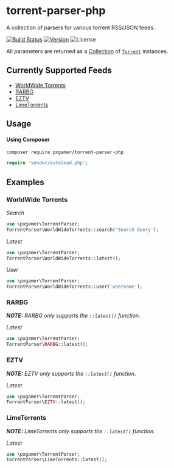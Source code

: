 # torrent-parser-php

A collection of parsers for various torrent RSS/JSON feeds.

[![Build Status](https://travis-ci.org/pxgamer/torrent-parser-php.svg?branch=master)](https://travis-ci.org/pxgamer/torrent-parser-php)
[![Version](https://img.shields.io/packagist/v/pxgamer/torrent-parser-php.svg)](https://packagist.org/p/pxgamer/torrent-parser-php)
![License](https://img.shields.io/packagist/l/pxgamer/torrent-parser-php.svg)

All parameters are returned as a [Collection](https://github.com/tightenco/collect) of [`Torrent`](src/Torrent.php) instances.

## Currently Supported Feeds

- [WorldWide Torrents](src/WorldWideTorrents.php)
- [RARBG](src/RARBG.php)
- [EZTV](src/EZTV.php)
- [LimeTorrents](src/LimeTorrents.php)

## Usage

#### Using Composer

`composer require pxgamer/torrent-parser-php`

```php
require 'vendor/autoload.php';
```

## Examples

### WorldWide Torrents

_Search_
```php
use \pxgamer\TorrentParser;
TorrentParser\WorldWideTorrents::search('Search Query');
```

_Latest_
```php
use \pxgamer\TorrentParser;
TorrentParser\WorldWideTorrents::latest();
```

_User_
```php
use \pxgamer\TorrentParser;
TorrentParser\WorldWideTorrents::user('username');
```

### RARBG

*__NOTE:__ RARBG only supports the `::latest()` function.*

_Latest_
```php
use \pxgamer\TorrentParser;
TorrentParser\RARBG::latest();
```

### EZTV

*__NOTE:__ EZTV only supports the `::latest()` function.*

_Latest_
```php
use \pxgamer\TorrentParser;
TorrentParser\EZTV::latest();
```


### LimeTorrents

*__NOTE:__ LimeTorrents only supports the `::latest()` function.*

_Latest_
```php
use \pxgamer\TorrentParser;
TorrentParser\LimeTorrents::latest();
```
